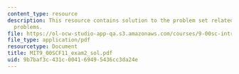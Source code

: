 ```yaml
---
content_type: resource
description: This resource contains solution to the problem set related to exam 1
  problems.
file: https://ol-ocw-studio-app-qa.s3.amazonaws.com/courses/9-00sc-introduction-to-psychology-fall-2011/9b7baf3c431c004169495436cc3da24e_MIT9_00SCF11_exam2_sol.pdf
file_type: application/pdf
resourcetype: Document
title: MIT9_00SCF11_exam2_sol.pdf
uid: 9b7baf3c-431c-0041-6949-5436cc3da24e
---
```

